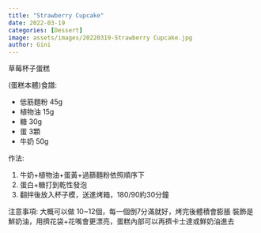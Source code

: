 ```yaml
---
title: "Strawberry Cupcake"
date: 2022-03-19
categories: [Dessert]
image: assets/images/20220319-Strawberry Cupcake.jpg
author: Gini
---
```

草莓杯子蛋糕

(蛋糕本體)食譜:
- 低筋麵粉 45g
- 植物油 15g
- 糖 30g
- 蛋 3顆
- 牛奶 50g

作法:
1. 牛奶+植物油+蛋黃+過篩麵粉依照順序下
2. 蛋白+糖打到乾性發泡
3. 翻拌後放入杯子模，送進烤箱，180/90約30分鐘

注意事項:
大概可以做 10~12個，每一個倒7分滿就好，烤完後體積會膨脹
裝飾是鮮奶油，用擠花袋+花嘴會更漂亮，蛋糕內部可以再擠卡士達或鮮奶油進去

